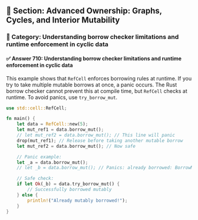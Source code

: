 ## 📘 Section: Advanced Ownership: Graphs, Cycles, and Interior Mutability  
### 🔹 Category: Understanding borrow checker limitations and runtime enforcement in cyclic data  
#### ✅ Answer 710: Understanding borrow checker limitations and runtime enforcement in cyclic data

This example shows that `RefCell` enforces borrowing rules at runtime. If you try to take multiple mutable borrows at once, a panic occurs. The Rust borrow checker cannot prevent this at compile time, but `RefCell` checks at runtime. To avoid panics, use `try_borrow_mut`.

```rust
use std::cell::RefCell;

fn main() {
    let data = RefCell::new(5);
    let mut_ref1 = data.borrow_mut();
    // let mut_ref2 = data.borrow_mut(); // This line will panic
    drop(mut_ref1); // Release before taking another mutable borrow
    let mut_ref2 = data.borrow_mut(); // Now safe

    // Panic example:
    let _a = data.borrow_mut();
    // let _b = data.borrow_mut(); // Panics: already borrowed: BorrowMutError

    // Safe check:
    if let Ok(_b) = data.try_borrow_mut() {
        // Successfully borrowed mutably
    } else {
        println!("Already mutably borrowed!");
    }
}
```
